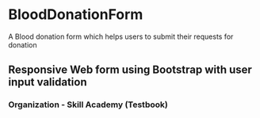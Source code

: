 # BloodDonationForm
A Blood donation form which helps users to submit their requests for donation

## Responsive Web form using Bootstrap with user input validation

### Organization - Skill Academy (Testbook)